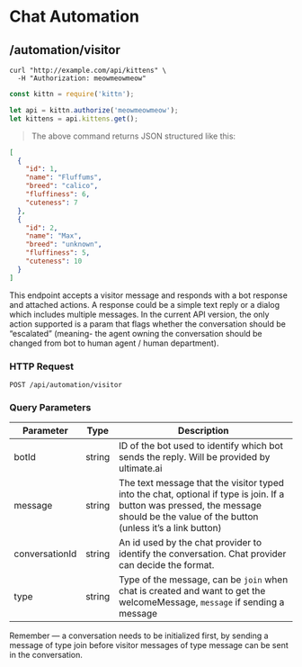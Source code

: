 # Chat Automation

## /automation/visitor

```shell
curl "http://example.com/api/kittens" \
  -H "Authorization: meowmeowmeow"
```

```javascript
const kittn = require('kittn');

let api = kittn.authorize('meowmeowmeow');
let kittens = api.kittens.get();
```

> The above command returns JSON structured like this:

```json
[
  {
    "id": 1,
    "name": "Fluffums",
    "breed": "calico",
    "fluffiness": 6,
    "cuteness": 7
  },
  {
    "id": 2,
    "name": "Max",
    "breed": "unknown",
    "fluffiness": 5,
    "cuteness": 10
  }
]
```

This endpoint accepts a visitor message and responds with a bot response and attached actions. 
A response could be a simple text reply or a dialog which includes multiple messages.
In the current API version, the only action supported is a param that flags whether the conversation should be “escalated” (meaning- the agent owning the conversation should be changed from bot to human agent / human department). 

### HTTP Request

`POST /api/automation/visitor`

### Query Parameters

Parameter | Type | Description
--------- | ------- | -----------
botId | string | ID of the bot used to identify which bot sends the reply. Will be provided by ultimate.ai
message | string | The text message that the visitor typed into the chat, optional if type is join. If a button was pressed, the message should be the value of the button (unless it’s a link button)
conversationId | string | An id used by the chat provider to identify the conversation. Chat provider can decide the format.
type | string | Type of the message, can be `join` when chat is created and want to get the welcomeMessage, `message` if sending a message

<aside class="success">
Remember — a conversation needs to be initialized first, by sending a message of type join before visitor messages of type message can be sent in the conversation.
</aside>

